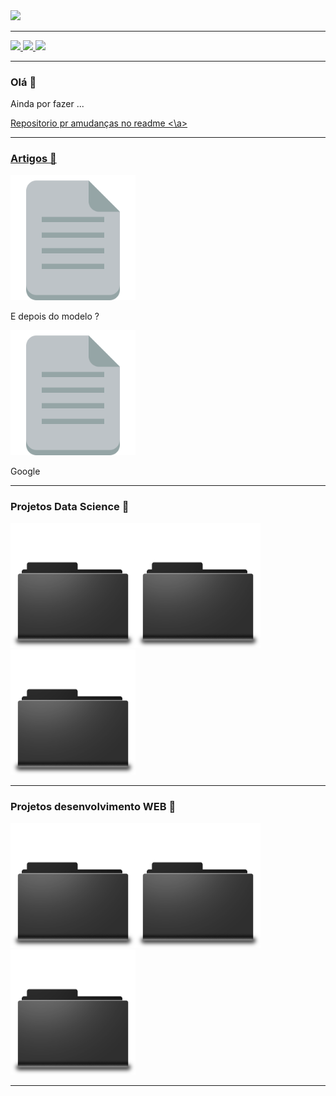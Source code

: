 <img src="https://github.com/VINIA6/VINIA6/blob/master/img1.svg">

---

<a href="mailto:viniciusdeassisazevedo@hotmail.com">
  <img src="https://img.shields.io/badge/Gmail-D14836?style=for-the-badge&logo=gmail&logoColor=white" height="20" />
</a>
 <a href="https://www.linkedin.com/in/vin%C3%ADcius-de-assis-53a1b6190">
  <img src="https://img.shields.io/badge/linkedin-%230077B5.svg?&style=for-the-badge&logo=linkedin&logoColor=white" height="20" />
</a>
<a href="https://www.instagram.com/viniciusdeassisazevedo/">
  <img src="https://img.shields.io/badge/instagram-%23E4405F.svg?&style=for-the-badge&logo=instagram&logoColor=white" height="20" />
</a>

---

### Olá 👋

Ainda por fazer ...

<a href="https://github.com/abhisheknaiidu/awesome-github-profile-readme"> 
  Repositorio pr amudanças no readme
<\a>

---
  
### Artigos 📃
<p><a href="https://www.linkedin.com/pulse/e-depois-do-modelo-vin%C3%ADcius-de-assis/" target="_blank"><img src="https://github.com/VINIA6/VINIA6/blob/master/arquivo.png" height="200" title="E depois do modelo ?"/></a><p>E depois do modelo ?</p><a href="https://www.google.com" target="_blank"><img src="https://github.com/VINIA6/VINIA6/blob/master/arquivo.png" height="200" title="Google"/></a><p>Google</p></p>

  
--- 
 
### Projetos Data Science 📁
<p><a href="https://www.linkedin.com/pulse/e-depois-do-modelo-vin%C3%ADcius-de-assis/" target="_blank"><img src="https://github.com/VINIA6/VINIA6/blob/master/Pasta.png" height="200" title="E depois do modelo ?"/></a><a href="https://www.google.com" target="_blank"><img   src="https://github.com/VINIA6/VINIA6/blob/master/Pasta.png" height="200" title="Google"/></a><a href="https://www.google.com" target="_blank"><img               src="https://github.com/VINIA6/VINIA6/blob/master/Pasta.png" height="200" title="Google"/></a></p>
 
---
  
### Projetos desenvolvimento WEB 📁
  
<p><a href="https://www.linkedin.com/pulse/e-depois-do-modelo-vin%C3%ADcius-de-assis/" target="_blank"><img src="https://github.com/VINIA6/VINIA6/blob/master/Pasta.png" height="200" title="E depois do modelo ?"/></a><a href="https://www.google.com" target="_blank"><img   src="https://github.com/VINIA6/VINIA6/blob/master/Pasta.png" height="200" title="Google"/></a><a href="https://www.google.com" target="_blank"><img               src="https://github.com/VINIA6/VINIA6/blob/master/Pasta.png" height="200" title="Google"/></a></p>
  
 ---
